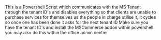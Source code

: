 This is a Powershell Script which communicates with the MS Tenant through the tenant ID's and disables everything so that clients are unable to purchase services for themselves us the people in charge utilise it, it cycles so once one has been done it asks for the next tenant ID 
Make sure you have the tenant ID's and install the MSCommerce addon within powershell you may also do this within the office admin centre
